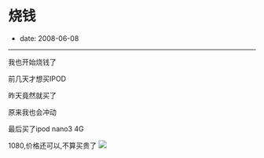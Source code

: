 # 烧钱

- date: 2008-06-08

--------------------------


我也开始烧钱了

前几天才想买IPOD

昨天竟然就买了

原来我也会冲动

最后买了ipod nano3 4G

1080,价格还可以,不算买贵了
[](http://picasaweb.google.com/sakura9515/PXuqBJ/photo?authkey=81JAw0SIhfU#5209394507292066850)
[![](http://lh3.ggpht.com/sakura9515/SEt8tC4DxCI/AAAAAAAAAFs/00ZafXtxCOo/200806080001.jpg)](http://lh3.ggpht.com/sakura9515/SEt8tC4DxCI/AAAAAAAAAFs/00ZafXtxCOo/200806080001.jpg)

[](file:///C:/Documents)


[](http://picasaweb.google.com/sakura9515/PXuqBJ/photo?authkey=81JAw0SIhfU#5209394507292066850)









